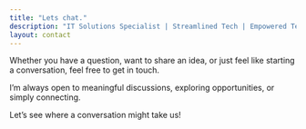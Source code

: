 ```yaml
---
title: "Lets chat."
description: "IT Solutions Specialist | Streamlined Tech | Empowered Teams | Secured Solutions"
layout: contact
---
```


<div class="contact-body animated-text"> 
<p> Whether you have a question, want to share an idea, or just feel like starting a conversation, feel free to get in touch. </p>

<p>I’m always open to meaningful discussions, exploring opportunities, or simply connecting.</p>

<p>Let’s see where a conversation might take us!</p> 
</div>
